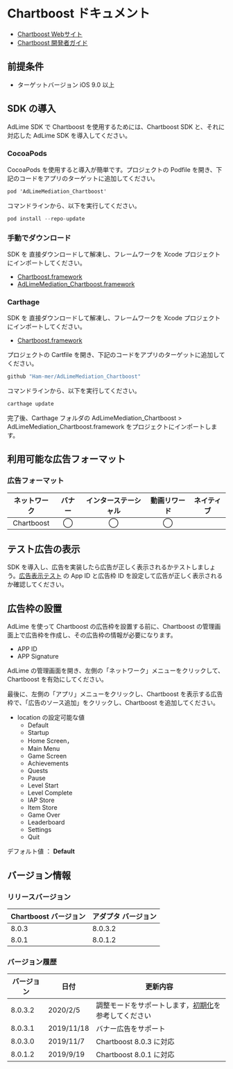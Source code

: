 # Chartboost ドキュメント
- [Chartboost Webサイト](https://www.chartboost.com)
- [Chartboost 開発者ガイド](https://answers.chartboost.com/en-us/child_article/ios)

## 前提条件
- ターゲットバージョン iOS 9.0 以上

## SDK の導入
AdLime SDK で Chartboost を使用するためには、Chartboost SDK と、それに対応した AdLime SDK を導入してください。

### CocoaPods

CocoaPods を使用すると導入が簡単です。プロジェクトの Podfile を開き、下記のコードをアプリのターゲットに追加してください。
```objectivec
pod 'AdLimeMediation_Chartboost'
```

コマンドラインから、以下を実行してください。
```objectivec
pod install --repo-update
```

### 手動でダウンロード
SDK を 直接ダウンロードして解凍し、フレームワークを Xcode プロジェクトにインポートしてください。
- [Chartboost.framework](https://answers.chartboost.com/en-us/articles/download)
- [AdLimeMediation_Chartboost.framework](https://github.com/Ham-mer/AdLime-iOS-Pub/raw/master/DownloadZip/AdLimeMediation_Chartboost/8.0.3.2.zip)

### Carthage
SDK を 直接ダウンロードして解凍し、フレームワークを Xcode プロジェクトにインポートしてください。
- [Chartboost.framework](https://answers.chartboost.com/en-us/articles/download)

プロジェクトの Cartfile を開き、下記のコードをアプリのターゲットに追加してください。
```objectivec
github "Ham-mer/AdLimeMediation_Chartboost"
```

コマンドラインから、以下を実行してください。
```objectivec
carthage update
```

完了後、Carthage フォルダの AdLimeMediation_Chartboost > AdLimeMediation_Chartboost.framework をプロジェクトにインポートします。

## 利用可能な広告フォーマット

### 広告フォーマット
|ネットワーク|バナー|インターステーシャル|動画リワード|ネイティブ|
|:--------:|:----:|:----------:|:-------:|:----:|
|Chartboost| ◯    | ◯          |   ◯     |      |


## テスト広告の表示
SDK を導入し、広告を実装したら広告が正しく表示されるかテストしましょう。[広告表示テスト](./test.md#Chartboost) の App ID と広告枠 ID を設定して広告が正しく表示されるか確認してください。

## 広告枠の設置

AdLime を使って Chartboost の広告枠を設置する前に、Chartboost の管理画面上で広告枠を作成し、その広告枠の情報が必要になります。
- APP ID
- APP Signature

AdLime の管理画面を開き、左側の「ネットワーク」メニューをクリックして、Chartboost を有効にしてください。

最後に、左側の「アプリ」メニューをクリックし、Chartboost を表示する広告枠で、「広告のソース追加」をクリックし、Chartboost を追加してください。

- location の設定可能な値
    - Default
    - Startup
    - Home Screen，
    - Main Menu
    - Game Screen
    - Achievements
    - Quests
    - Pause
    - Level Start
    - Level Complete
    - IAP Store
    - Item Store
    - Game Over
    - Leaderboard
    - Settings
    - Quit

デフォルト値 ： **Default**

## バージョン情報

### リリースバージョン
| Chartboost バージョン | アダプタ バージョン |
|:-----------------|:----------------|
| 8.0.3            | 8.0.3.2         |
| 8.0.1            | 8.0.1.2         |

### バージョン履歴
| バージョン        | 日付       | 更新内容                           |
|-----------------|------------|----------------------------------|
| 8.0.3.2         | 2020/2/5   | 調整モードをサポートします，[初期化](./init.md)を参考してください|
| 8.0.3.1         | 2019/11/18 | バナー広告をサポート|
| 8.0.3.0         | 2019/11/7  | Chartboost 8.0.3 に対応|
| 8.0.1.2         | 2019/9/19  | Chartboost 8.0.1 に対応|